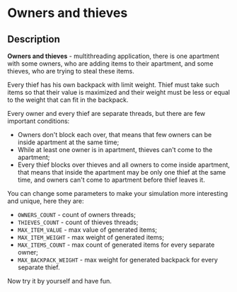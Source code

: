 # Owners and thieves

## Description

**Owners and thieves** - multithreading application, there is one apartment with some owners,
who are adding items to their apartment, and some thieves, who are trying to steal these items.

Every thief has his own backpack with limit weight.
Thief must take such items so that their value is maximized
and their weight must be less or equal to the weight that can fit in the backpack.  

Every owner and every thief are separate threads, but there are few important conditions:
* Owners don't block each over, that means that few owners can be inside apartment at the same time;
* While at least one owner is in apartment, thieves can't come to the apartment;
* Every thief blocks over thieves and all owners to come inside apartment,
that means that inside the apartment may be only one thief at the same time,
and owners can't come to apartment before thief leaves it.

You can change some parameters to make your simulation more interesting and unique, here they are:
* `OWNERS_COUNT` - count of owners threads;
* `THIEVES_COUNT` - count of thieves threads;
* `MAX_ITEM_VALUE` - max value of generated items;
* `MAX_ITEM_WEIGHT` - max weight of generated items;
* `MAX_ITEMS_COUNT` - max count of generated items for every separate owner;
* `MAX_BACKPACK_WEIGHT` - max weight for generated backpack for every separate thief.

Now try it by yourself and have fun.